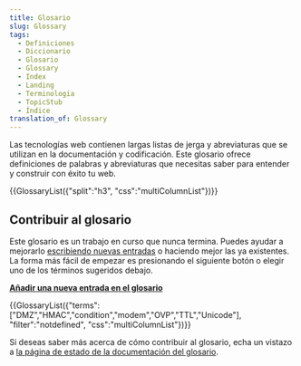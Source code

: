 ```yaml
---
title: Glosario
slug: Glossary
tags:
  - Definiciones
  - Diccionario
  - Glosario
  - Glossary
  - Index
  - Landing
  - Terminologia
  - TopicStub
  - Índice
translation_of: Glossary
---
```

Las tecnologías web contienen largas listas de jerga y abreviaturas que se utilizan en la documentación y codificación. Este glosario ofrece definiciones de palabras y abreviaturas que necesitas saber para entender y construir con éxito tu web.

{{GlossaryList({"split":"h3", "css":"multiColumnList"})}}

## Contribuir al glosario

Este glosario es un trabajo en curso que nunca termina. Puedes ayudar a mejorarlo [escribiendo nuevas entradas](/es/docs/MDN/Contribute/Howto/Write_a_new_entry_in_the_Glossary) o haciendo mejor las ya existentes. La forma más fácil de empezar es presionando el siguiente botón o elegir uno de los términos sugeridos debajo.

**[Añadir una nueva entrada en el glosario](/es/docs/new?parent=4391)**

{{GlossaryList({"terms":\["DMZ","HMAC","condition","modem","OVP","TTL","Unicode"], "filter":"notdefined", "css":"multiColumnList"})}}

Si deseas saber más acerca de cómo contribuir al glosario, echa un vistazo a [la página de estado de la documentación del glosario](/es/docs/MDN/Doc_status/Glossary).

